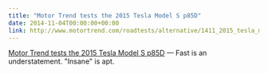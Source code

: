 ```yaml
---
title: "Motor Trend tests the 2015 Tesla Model S p85D"
date: 2014-11-04T00:00:00+00:00
link: http://www.motortrend.com/roadtests/alternative/1411_2015_tesla_model_s_p85d_first_test/
---
```

[Motor Trend tests the 2015 Tesla Model S p85D](http://www.motortrend.com/roadtests/alternative/1411_2015_tesla_model_s_p85d_first_test/) &mdash; 
 Fast is an understatement. "Insane" is apt.
